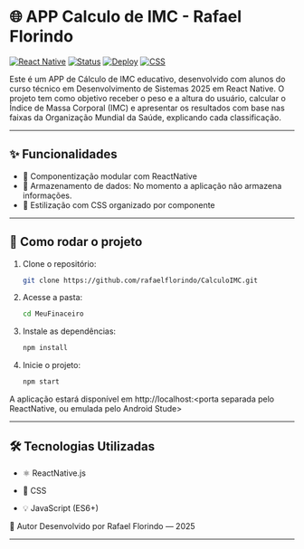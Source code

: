 
# 🌐 APP Calculo de IMC - Rafael Florindo

[![React Native](https://img.shields.io/badge/React_Native-0.79.0-61DAFB?logo=react)](https://reactnative.dev/)
[![Status](https://img.shields.io/badge/status-em%20desenvolvimento-yellow)]()
[![Deploy](https://img.shields.io/badge/deploy-localhost-lightgrey)]()
[![CSS](https://img.shields.io/badge/styling-CSS3-blue)]()

Este é um APP de Cálculo de IMC educativo, desenvolvido com alunos do curso técnico em Desenvolvimento de Sistemas 2025 em React Native. O projeto tem como objetivo receber o peso e a altura do usuário, calcular o Índice de Massa Corporal (IMC) e apresentar os resultados com base nas faixas da Organização Mundial da Saúde, explicando cada classificação.

---

## ✨ Funcionalidades

- 🧩 Componentização modular com ReactNative
- 💾 Armazenamento de dados: No momento a aplicação não armazena informações.
- 🎨 Estilização com CSS organizado por componente

---

## 🚀 Como rodar o projeto

1. Clone o repositório:
   ```bash
   git clone https://github.com/rafaelflorindo/CalculoIMC.git
2. Acesse a pasta:
    ```bash
    cd MeuFinaceiro
3. Instale as dependências:
    ```bash
    npm install
4. Inicie o projeto:
    ```bash
    npm start
 A aplicação estará disponível em http://localhost:<porta separada pelo ReactNative, ou emulada pelo Android Stude>

 ---

## 🛠️ Tecnologias Utilizadas
- ⚛️ ReactNative.js

- 🎨 CSS

- 💡 JavaScript (ES6+)

📌 Autor
Desenvolvido por Rafael Florindo — 2025

---
